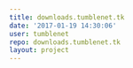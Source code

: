 ```yaml
---
title: downloads.tumblenet.tk
date: '2017-01-19 14:30:06'
user: tumblenet
repo: downloads.tumblenet.tk
layout: project
---
```

